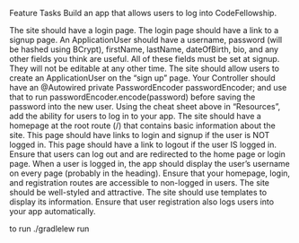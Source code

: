 Feature Tasks
Build an app that allows users to log into CodeFellowship.

The site should have a login page.
The login page should have a link to a signup page.
An ApplicationUser should have a username, password (will be hashed using BCrypt), firstName, lastName, dateOfBirth, bio, and any other fields you think are useful.
All of these fields must be set at signup. They will not be editable at any other time.
The site should allow users to create an ApplicationUser on the “sign up” page.
Your Controller should have an @Autowired private PasswordEncoder passwordEncoder; and use that to run passwordEncoder.encode(password) before saving the password into the new user.
Using the cheat sheet above in “Resources”, add the ability for users to log in to your app.
The site should have a homepage at the root route (/) that contains basic information about the site.
This page should have links to login and signup if the user is NOT logged in.
This page should have a link to logout if the user IS logged in.
Ensure that users can log out and are redirected to the home page or login page.
When a user is logged in, the app should display the user’s username on every page (probably in the heading).
Ensure that your homepage, login, and registration routes are accessible to non-logged in users.
The site should be well-styled and attractive.
The site should use templates to display its information.
Ensure that user registration also logs users into your app automatically.

to run ./gradlelew run
